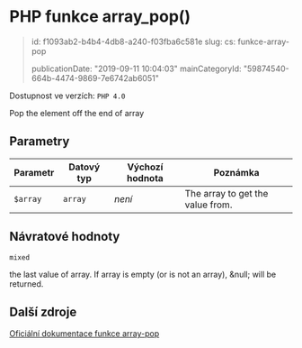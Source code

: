 PHP funkce array_pop()
======================

> id: f1093ab2-b4b4-4db8-a240-f03fba6c581e
> slug:
> 	cs: funkce-array-pop
>
> publicationDate: "2019-09-11 10:04:03"
> mainCategoryId: "59874540-664b-4474-9869-7e6742ab6051"

Dostupnost ve verzích: `PHP 4.0`

Pop the element off the end of array


Parametry
--------------

| Parametr | Datový typ | Výchozí hodnota | Poznámka |
|-----|-----|-----|-----|
| `$array` | `array` | *není* | The array to get the value from. |


Návratové hodnoty
----------------

`mixed`

the last value of array.
If array is empty (or is not an array),
&null; will be returned.

Další zdroje
------------

[Oficiální dokumentace funkce array-pop](https://www.php.net/manual/en/function.array-pop.php)
